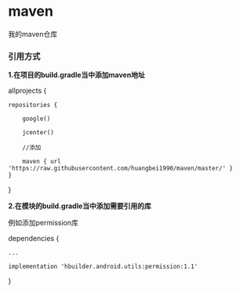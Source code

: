# maven
我的maven仓库

### 引用方式

**1.在项目的build.gradle当中添加maven地址**

allprojects {

    repositories {
    
        google()
        
        jcenter()
        
        //添加
        
        maven { url 'https://raw.githubusercontent.com/huangbei1990/maven/master/' }
    }
    
}


**2.在模块的build.gradle当中添加需要引用的库**

例如添加permission库

dependencies {

    ...
    
    implementation 'hbuilder.android.utils:permission:1.1'
    
}
